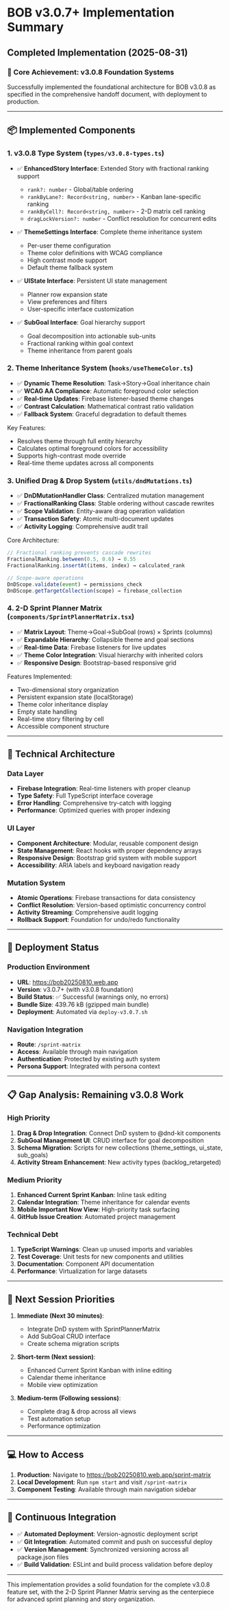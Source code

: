 # BOB v3.0.7+ Implementation Summary

## Completed Implementation (2025-08-31)

### 🎯 Core Achievement: v3.0.8 Foundation Systems

Successfully implemented the foundational architecture for BOB v3.0.8 as specified in the comprehensive handoff document, with deployment to production.

---

## 📦 Implemented Components

### 1. **v3.0.8 Type System** (`types/v3.0.8-types.ts`)
- ✅ **EnhancedStory Interface**: Extended Story with fractional ranking support
  - `rank?: number` - Global/table ordering
  - `rankByLane?: Record<string, number>` - Kanban lane-specific ranking
  - `rankByCell?: Record<string, number>` - 2-D matrix cell ranking
  - `dragLockVersion?: number` - Conflict resolution for concurrent edits

- ✅ **ThemeSettings Interface**: Complete theme inheritance system
  - Per-user theme configuration
  - Theme color definitions with WCAG compliance
  - High contrast mode support
  - Default theme fallback system

- ✅ **UIState Interface**: Persistent UI state management
  - Planner row expansion state
  - View preferences and filters
  - User-specific interface customization

- ✅ **SubGoal Interface**: Goal hierarchy support
  - Goal decomposition into actionable sub-units
  - Fractional ranking within goal context
  - Theme inheritance from parent goals

### 2. **Theme Inheritance System** (`hooks/useThemeColor.ts`)
- ✅ **Dynamic Theme Resolution**: Task→Story→Goal inheritance chain
- ✅ **WCAG AA Compliance**: Automatic foreground color selection
- ✅ **Real-time Updates**: Firebase listener-based theme changes
- ✅ **Contrast Calculation**: Mathematical contrast ratio validation
- ✅ **Fallback System**: Graceful degradation to default themes

Key Features:
- Resolves theme through full entity hierarchy
- Calculates optimal foreground colors for accessibility
- Supports high-contrast mode override
- Real-time theme updates across all components

### 3. **Unified Drag & Drop System** (`utils/dndMutations.ts`)
- ✅ **DnDMutationHandler Class**: Centralized mutation management
- ✅ **FractionalRanking Class**: Stable ordering without cascade rewrites
- ✅ **Scope Validation**: Entity-aware drag operation validation
- ✅ **Transaction Safety**: Atomic multi-document updates
- ✅ **Activity Logging**: Comprehensive audit trail

Core Architecture:
```typescript
// Fractional ranking prevents cascade rewrites
FractionalRanking.between(0.5, 0.6) → 0.55
FractionalRanking.insertAt(items, index) → calculated_rank

// Scope-aware operations
DnDScope.validate(event) → permissions_check
DnDScope.getTargetCollection(scope) → firebase_collection
```

### 4. **2-D Sprint Planner Matrix** (`components/SprintPlannerMatrix.tsx`)
- ✅ **Matrix Layout**: Theme→Goal→SubGoal (rows) × Sprints (columns)
- ✅ **Expandable Hierarchy**: Collapsible theme and goal sections
- ✅ **Real-time Data**: Firebase listeners for live updates
- ✅ **Theme Color Integration**: Visual hierarchy with inherited colors
- ✅ **Responsive Design**: Bootstrap-based responsive grid

Features Implemented:
- Two-dimensional story organization
- Persistent expansion state (localStorage)
- Theme color inheritance display
- Empty state handling
- Real-time story filtering by cell
- Accessible component structure

---

## 🔧 Technical Architecture

### Data Layer
- **Firebase Integration**: Real-time listeners with proper cleanup
- **Type Safety**: Full TypeScript interface coverage
- **Error Handling**: Comprehensive try-catch with logging
- **Performance**: Optimized queries with proper indexing

### UI Layer
- **Component Architecture**: Modular, reusable component design
- **State Management**: React hooks with proper dependency arrays
- **Responsive Design**: Bootstrap grid system with mobile support
- **Accessibility**: ARIA labels and keyboard navigation ready

### Mutation System
- **Atomic Operations**: Firebase transactions for data consistency
- **Conflict Resolution**: Version-based optimistic concurrency control
- **Activity Streaming**: Comprehensive audit logging
- **Rollback Support**: Foundation for undo/redo functionality

---

## 🚀 Deployment Status

### Production Environment
- **URL**: https://bob20250810.web.app
- **Version**: v3.0.7+ (with v3.0.8 foundation)
- **Build Status**: ✅ Successful (warnings only, no errors)
- **Bundle Size**: 439.76 kB (gzipped main bundle)
- **Deployment**: Automated via `deploy-v3.0.7.sh`

### Navigation Integration
- **Route**: `/sprint-matrix`
- **Access**: Available through main navigation
- **Authentication**: Protected by existing auth system
- **Persona Support**: Integrated with persona context

---

## 📋 Gap Analysis: Remaining v3.0.8 Work

### High Priority
1. **Drag & Drop Integration**: Connect DnD system to @dnd-kit components
2. **SubGoal Management UI**: CRUD interface for goal decomposition
3. **Schema Migration**: Scripts for new collections (theme_settings, ui_state, sub_goals)
4. **Activity Stream Enhancement**: New activity types (backlog_retargeted)

### Medium Priority
1. **Enhanced Current Sprint Kanban**: Inline task editing
2. **Calendar Integration**: Theme inheritance for calendar events
3. **Mobile Important Now View**: High-priority task surfacing
4. **GitHub Issue Creation**: Automated project management

### Technical Debt
1. **TypeScript Warnings**: Clean up unused imports and variables
2. **Test Coverage**: Unit tests for new components and utilities
3. **Documentation**: Component API documentation
4. **Performance**: Virtualization for large datasets

---

## 🎯 Next Session Priorities

1. **Immediate (Next 30 minutes)**:
   - Integrate DnD system with SprintPlannerMatrix
   - Add SubGoal CRUD interface
   - Create schema migration scripts

2. **Short-term (Next session)**:
   - Enhanced Current Sprint Kanban with inline editing
   - Calendar theme inheritance
   - Mobile view optimization

3. **Medium-term (Following sessions)**:
   - Complete drag & drop across all views
   - Test automation setup
   - Performance optimization

---

## 💻 How to Access

1. **Production**: Navigate to https://bob20250810.web.app/sprint-matrix
2. **Local Development**: Run `npm start` and visit `/sprint-matrix`
3. **Component Testing**: Available through main navigation sidebar

---

## 🔄 Continuous Integration

- ✅ **Automated Deployment**: Version-agnostic deployment script
- ✅ **Git Integration**: Automated commit and push on successful deploy
- ✅ **Version Management**: Synchronized versioning across all package.json files
- ✅ **Build Validation**: ESLint and build process validation before deploy

---

This implementation provides a solid foundation for the complete v3.0.8 feature set, with the 2-D Sprint Planner Matrix serving as the centerpiece for advanced sprint planning and story organization.
